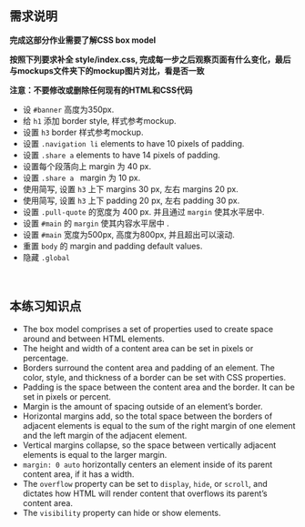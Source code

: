 ## 需求说明

**完成这部分作业需要了解CSS box model** 

**按照下列要求补全 style/index.css, 完成每一步之后观察页面有什么变化，最后与mockups文件夹下的mockup图片对比，看是否一致**

**注意：不要修改或删除任何现有的HTML和CSS代码**

- 设 `#banner` 高度为350px.
- 给 `h1` 添加 border style, 样式参考mockup.
- 设置 `h3` border 样式参考mockup.
- 设置 `.navigation li` elements to have 10 pixels of padding. 
- 设置 `.share a` elements to have 14 pixels of padding.
- 设置每个段落向上 margin 为 40 px.
- 设置 `.share a ` margin 为 10 px.
- 使用简写, 设置 `h3` 上下 margins 30 px, 左右 margins 20 px.
- 使用简写, 设置 `h3` 上下 padding 20 px, 左右 padding 30 px.
- 设置 `.pull-quote` 的宽度为 400 px. 并且通过 `margin` 使其水平居中.
- 设置 `#main` 的 `margin` 使其内容水平居中 .
- 设置 `#main` 宽度为500px, 高度为800px, 并且超出可以滚动.
- 重置 `body` 的 margin and padding default values. 
- 隐藏 `.global`


<br>
  
## 本练习知识点
- The box model comprises a set of properties used to create space around and between HTML elements.
- The height and width of a content area can be set in pixels or percentage.
- Borders surround the content area and padding of an element. The color, style, and thickness of a border can be set with CSS properties.
- Padding is the space between the content area and the border. It can be set in pixels or percent.
- Margin is the amount of spacing outside of an element’s border.
- Horizontal margins add, so the total space between the borders of adjacent elements is equal to the sum of the right margin of one element and the left margin of the adjacent element.
- Vertical margins collapse, so the space between vertically adjacent elements is equal to the larger margin.
- `margin: 0 auto` horizontally centers an element inside of its parent content area, if it has a width.
- The `overflow` property can be set to `display`, `hide`, or `scroll`, and dictates how HTML will render content that overflows its parent’s content area.
- The `visibility` property can hide or show elements.
